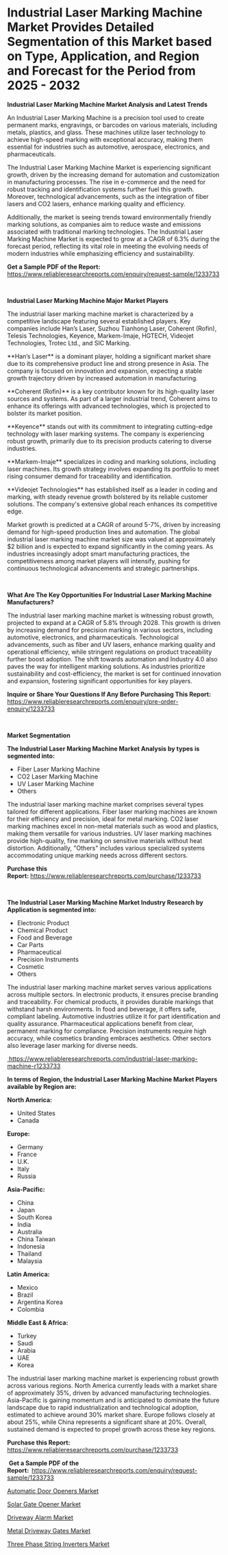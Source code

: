 <p><h1>Industrial Laser Marking Machine Market Provides Detailed Segmentation of this Market based on Type, Application, and Region and Forecast for the Period from 2025 - 2032</h1></p><p><strong>Industrial Laser Marking Machine Market Analysis and Latest Trends</strong></p>
<p><p>An Industrial Laser Marking Machine is a precision tool used to create permanent marks, engravings, or barcodes on various materials, including metals, plastics, and glass. These machines utilize laser technology to achieve high-speed marking with exceptional accuracy, making them essential for industries such as automotive, aerospace, electronics, and pharmaceuticals.</p><p>The Industrial Laser Marking Machine Market is experiencing significant growth, driven by the increasing demand for automation and customization in manufacturing processes. The rise in e-commerce and the need for robust tracking and identification systems further fuel this growth. Moreover, technological advancements, such as the integration of fiber lasers and CO2 lasers, enhance marking quality and efficiency.</p><p>Additionally, the market is seeing trends toward environmentally friendly marking solutions, as companies aim to reduce waste and emissions associated with traditional marking technologies. The Industrial Laser Marking Machine Market is expected to grow at a CAGR of 6.3% during the forecast period, reflecting its vital role in meeting the evolving needs of modern industries while emphasizing efficiency and sustainability.</p></p>
<p><strong>Get a Sample PDF of the Report:&nbsp;</strong> <a href="https://www.reliableresearchreports.com/enquiry/request-sample/1233733?utm_campaign=8&utm_medium=2&utm_source=Github&utm_content=ia&utm_term=09042025&utm_id=industrial-laser-marking-machine">https://www.reliableresearchreports.com/enquiry/request-sample/1233733</a></p>
<p>&nbsp;</p>
<p><strong>Industrial Laser Marking Machine Major Market Players</strong></p>
<p><p>The industrial laser marking machine market is characterized by a competitive landscape featuring several established players. Key companies include Han’s Laser, Suzhou Tianhong Laser, Coherent (Rofin), Telesis Technologies, Keyence, Markem-Imaje, HGTECH, Videojet Technologies, Trotec Ltd., and SIC Marking.</p><p>**Han’s Laser** is a dominant player, holding a significant market share due to its comprehensive product line and strong presence in Asia. The company is focused on innovation and expansion, expecting a stable growth trajectory driven by increased automation in manufacturing.</p><p>**Coherent (Rofin)** is a key contributor known for its high-quality laser sources and systems. As part of a larger industrial trend, Coherent aims to enhance its offerings with advanced technologies, which is projected to bolster its market position.</p><p>**Keyence** stands out with its commitment to integrating cutting-edge technology with laser marking systems. The company is experiencing robust growth, primarily due to its precision products catering to diverse industries.</p><p>**Markem-Imaje** specializes in coding and marking solutions, including laser machines. Its growth strategy involves expanding its portfolio to meet rising consumer demand for traceability and identification.</p><p>**Videojet Technologies** has established itself as a leader in coding and marking, with steady revenue growth bolstered by its reliable customer solutions. The company's extensive global reach enhances its competitive edge.</p><p>Market growth is predicted at a CAGR of around 5-7%, driven by increasing demand for high-speed production lines and automation. The global industrial laser marking machine market size was valued at approximately $2 billion and is expected to expand significantly in the coming years. As industries increasingly adopt smart manufacturing practices, the competitiveness among market players will intensify, pushing for continuous technological advancements and strategic partnerships.</p></p>
<p>&nbsp;</p>
<p><strong>What Are The Key Opportunities For Industrial Laser Marking Machine Manufacturers?</strong></p>
<p><p>The industrial laser marking machine market is witnessing robust growth, projected to expand at a CAGR of 5.8% through 2028. This growth is driven by increasing demand for precision marking in various sectors, including automotive, electronics, and pharmaceuticals. Technological advancements, such as fiber and UV lasers, enhance marking quality and operational efficiency, while stringent regulations on product traceability further boost adoption. The shift towards automation and Industry 4.0 also paves the way for intelligent marking solutions. As industries prioritize sustainability and cost-efficiency, the market is set for continued innovation and expansion, fostering significant opportunities for key players.</p></p>
<p><strong>Inquire or Share Your Questions If Any Before Purchasing This Report:</strong> <a href="https://www.reliableresearchreports.com/enquiry/pre-order-enquiry/1233733?utm_campaign=8&utm_medium=2&utm_source=Github&utm_content=ia&utm_term=09042025&utm_id=industrial-laser-marking-machine">https://www.reliableresearchreports.com/enquiry/pre-order-enquiry/1233733</a></p>
<p>&nbsp;</p>
<p><strong>Market Segmentation</strong></p>
<p><strong>The Industrial Laser Marking Machine Market Analysis by types is segmented into:</strong></p>
<p><ul><li>Fiber Laser Marking Machine</li><li>CO2 Laser Marking Machine</li><li>UV Laser Marking Machine</li><li>Others</li></ul></p>
<p><p>The industrial laser marking machine market comprises several types tailored for different applications. Fiber laser marking machines are known for their efficiency and precision, ideal for metal marking. CO2 laser marking machines excel in non-metal materials such as wood and plastics, making them versatile for various industries. UV laser marking machines provide high-quality, fine marking on sensitive materials without heat distortion. Additionally, "Others" includes various specialized systems accommodating unique marking needs across different sectors.</p></p>
<p><strong>Purchase this Report:&nbsp;</strong><a href="https://www.reliableresearchreports.com/purchase/1233733?utm_campaign=8&utm_medium=2&utm_source=Github&utm_content=ia&utm_term=09042025&utm_id=industrial-laser-marking-machine">https://www.reliableresearchreports.com/purchase/1233733</a></p>
<p>&nbsp;</p>
<p><strong>The Industrial Laser Marking Machine Market Industry Research by Application is segmented into:</strong></p>
<p><ul><li>Electronic Product</li><li>Chemical Product</li><li>Food and Beverage</li><li>Car Parts</li><li>Pharmaceutical</li><li>Precision Instruments</li><li>Cosmetic</li><li>Others</li></ul></p>
<p><p>The industrial laser marking machine market serves various applications across multiple sectors. In electronic products, it ensures precise branding and traceability. For chemical products, it provides durable markings that withstand harsh environments. In food and beverage, it offers safe, compliant labeling. Automotive industries utilize it for part identification and quality assurance. Pharmaceutical applications benefit from clear, permanent marking for compliance. Precision instruments require high accuracy, while cosmetics branding embraces aesthetics. Other sectors also leverage laser marking for diverse needs.</p></p>
<p><a href="https://www.reliableresearchreports.com/industrial-laser-marking-machine-r1233733?utm_campaign=8&utm_medium=2&utm_source=Github&utm_content=ia&utm_term=09042025&utm_id=industrial-laser-marking-machine">&nbsp;https://www.reliableresearchreports.com/industrial-laser-marking-machine-r1233733</a></p>
<p><strong>In terms of Region, the Industrial Laser Marking Machine Market Players available by Region are:</strong></p>
<p>
    <p> <strong> North America: </strong>
        <ul>
            <li>United States</li>
            <li>Canada</li>
        </ul>
        </p> 
    <p> <strong> Europe: </strong>
        <ul>
            <li>Germany</li>
            <li>France</li>
            <li>U.K.</li>
            <li>Italy</li>
            <li>Russia</li>
        </ul>
        </p> 
    <p> <strong> Asia-Pacific: </strong>
        <ul>
            <li>China</li>
            <li>Japan</li>
            <li>South Korea</li>
            <li>India</li>
            <li>Australia</li>
            <li>China Taiwan</li>
            <li>Indonesia</li>
            <li>Thailand</li>
            <li>Malaysia</li>
        </ul>
        </p> 
    <p> <strong> Latin America: </strong>
        <ul>
            <li>Mexico</li>
            <li>Brazil</li>
            <li>Argentina Korea</li>
            <li>Colombia</li>
        </ul>
        </p> 
    <p> <strong> Middle East & Africa: </strong>
        <ul>
            <li>Turkey</li>
            <li>Saudi</li>
            <li>Arabia</li>
            <li>UAE</li>
            <li>Korea</li>
        </ul>
    </p>
    </p>
<p><p>The industrial laser marking machine market is experiencing robust growth across various regions. North America currently leads with a market share of approximately 35%, driven by advanced manufacturing technologies. Asia-Pacific is gaining momentum and is anticipated to dominate the future landscape due to rapid industrialization and technological adoption, estimated to achieve around 30% market share. Europe follows closely at about 25%, while China represents a significant share at 20%. Overall, sustained demand is expected to propel growth across these key regions.</p></p>
<p><strong>Purchase this Report: </strong><a href="https://www.reliableresearchreports.com/purchase/1233733?utm_campaign=8&utm_medium=2&utm_source=Github&utm_content=ia&utm_term=09042025&utm_id=industrial-laser-marking-machine">https://www.reliableresearchreports.com/purchase/1233733</a></p>
<p>&nbsp;<strong>Get a Sample PDF of the Report:&nbsp;&nbsp;</strong><a href="https://www.reliableresearchreports.com/enquiry/request-sample/1233733?utm_campaign=8&utm_medium=2&utm_source=Github&utm_content=ia&utm_term=09042025&utm_id=industrial-laser-marking-machine">https://www.reliableresearchreports.com/enquiry/request-sample/1233733</a></p>
<p><strong></strong></p>
<p><p><a href="https://github.com/snapetylerho/Market-Research-Report-List-1/blob/main/automatic-door-openers-market.md?utm_campaign=8&utm_medium=2&utm_source=Github&utm_content=ia&utm_term=09042025&utm_id=industrial-laser-marking-machine">Automatic Door Openers Market</a></p><p><a href="https://github.com/hatlepigna2s/Market-Research-Report-List-1/blob/main/solar-gate-opener-market.md?utm_campaign=8&utm_medium=2&utm_source=Github&utm_content=ia&utm_term=09042025&utm_id=industrial-laser-marking-machine">Solar Gate Opener Market</a></p><p><a href="https://github.com/stunzkocotpv/Market-Research-Report-List-1/blob/main/driveway-alarm-market.md?utm_campaign=8&utm_medium=2&utm_source=Github&utm_content=ia&utm_term=09042025&utm_id=industrial-laser-marking-machine">Driveway Alarm Market</a></p><p><a href="https://github.com/iwanesucices/Market-Research-Report-List-1/blob/main/metal-driveway-gates-market.md?utm_campaign=8&utm_medium=2&utm_source=Github&utm_content=ia&utm_term=09042025&utm_id=industrial-laser-marking-machine">Metal Driveway Gates Market</a></p><p><a href="https://github.com/wantadhagino/Market-Research-Report-List-1/blob/main/three-phase-string-inverters-market.md?utm_campaign=8&utm_medium=2&utm_source=Github&utm_content=ia&utm_term=09042025&utm_id=industrial-laser-marking-machine">Three Phase String Inverters Market</a></p></p>